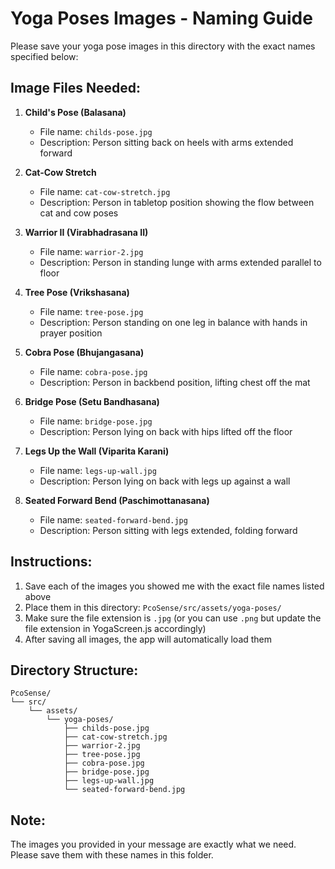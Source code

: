 # Yoga Poses Images - Naming Guide

Please save your yoga pose images in this directory with the exact names specified below:

## Image Files Needed:

1. **Child's Pose (Balasana)**
   - File name: `childs-pose.jpg`
   - Description: Person sitting back on heels with arms extended forward

2. **Cat-Cow Stretch**
   - File name: `cat-cow-stretch.jpg`
   - Description: Person in tabletop position showing the flow between cat and cow poses

3. **Warrior II (Virabhadrasana II)**
   - File name: `warrior-2.jpg`
   - Description: Person in standing lunge with arms extended parallel to floor

4. **Tree Pose (Vrikshasana)**
   - File name: `tree-pose.jpg`
   - Description: Person standing on one leg in balance with hands in prayer position

5. **Cobra Pose (Bhujangasana)**
   - File name: `cobra-pose.jpg`
   - Description: Person in backbend position, lifting chest off the mat

6. **Bridge Pose (Setu Bandhasana)**
   - File name: `bridge-pose.jpg`
   - Description: Person lying on back with hips lifted off the floor

7. **Legs Up the Wall (Viparita Karani)**
   - File name: `legs-up-wall.jpg`
   - Description: Person lying on back with legs up against a wall

8. **Seated Forward Bend (Paschimottanasana)**
   - File name: `seated-forward-bend.jpg`
   - Description: Person sitting with legs extended, folding forward

## Instructions:

1. Save each of the images you showed me with the exact file names listed above
2. Place them in this directory: `PcoSense/src/assets/yoga-poses/`
3. Make sure the file extension is `.jpg` (or you can use `.png` but update the file extension in YogaScreen.js accordingly)
4. After saving all images, the app will automatically load them

## Directory Structure:
```
PcoSense/
└── src/
    └── assets/
        └── yoga-poses/
            ├── childs-pose.jpg
            ├── cat-cow-stretch.jpg
            ├── warrior-2.jpg
            ├── tree-pose.jpg
            ├── cobra-pose.jpg
            ├── bridge-pose.jpg
            ├── legs-up-wall.jpg
            └── seated-forward-bend.jpg
```

## Note:
The images you provided in your message are exactly what we need. Please save them with these names in this folder.

